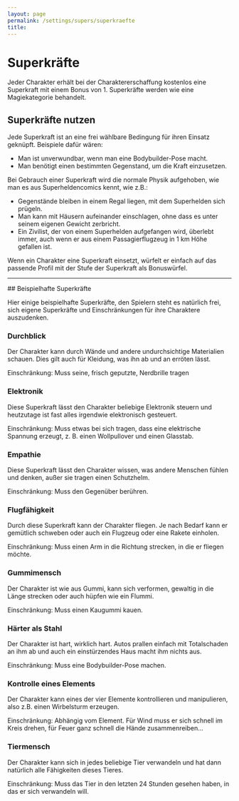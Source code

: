 ```yaml
---
layout: page
permalink: /settings/supers/superkraefte
title: 
---
```


# Superkräfte

Jeder Charakter erhält bei der Charaktererschaffung kostenlos eine Superkraft mit einem Bonus von 1. Superkräfte werden wie eine Magiekategorie behandelt.

## Superkräfte nutzen

Jede Superkraft ist an eine frei wählbare Bedingung für ihren Einsatz geknüpft. Beispiele dafür wären:

- Man ist unverwundbar, wenn man eine Bodybuilder-Pose macht.
- Man benötigt einen bestimmten Gegenstand, um die Kraft einzusetzen.

Bei Gebrauch einer Superkraft wird die normale Physik aufgehoben, wie man es aus Superheldencomics kennt, wie z.B.:

- Gegenstände bleiben in einem Regal liegen, mit dem Superhelden sich prügeln.
- Man kann mit Häusern aufeinander einschlagen, ohne dass es unter seinem eigenen Gewicht zerbricht.
- Ein Zivilist, der von einem Superhelden aufgefangen wird, überlebt immer, auch wenn er aus einem Passagierflugzeug in 1 km Höhe gefallen ist.

Wenn ein Charakter eine Superkraft einsetzt, würfelt er einfach auf das passende Profil mit der Stufe der Superkraft als Bonuswürfel.


<hr/>
## Beispielhafte Superkräfte

Hier einige beispielhafte Superkräfte, den Spielern steht es natürlich frei, sich eigene Superkräfte und Einschränkungen für ihre Charaktere auszudenken.

### Durchblick

Der Charakter kann durch Wände und andere undurchsichtige Materialien schauen. Dies gilt auch für Kleidung, was ihn ab und an erröten lässt.

Einschränkung: Muss seine, frisch geputzte, Nerdbrille tragen

### Elektronik

Diese Superkraft lässt den Charakter beliebige Elektronik steuern und heutzutage ist fast alles irgendwie elektronisch gesteuert.

Einschränkung: Muss etwas bei sich tragen, dass eine elektrische Spannung erzeugt, z. B. einen Wollpullover und einen Glasstab.

### Empathie

Diese Superkraft lässt den Charakter wissen, was andere Menschen fühlen und denken, außer sie tragen einen Schutzhelm.

Einschränkung: Muss den Gegenüber berühren.

### Flugfähigkeit

Durch diese Superkraft kann der Charakter fliegen. Je nach Bedarf kann er gemütlich schweben oder auch ein Flugzeug oder eine Rakete einholen.

Einschränkung: Muss einen Arm in die Richtung strecken, in die er fliegen möchte.

### Gummimensch

Der Charakter ist wie aus Gummi, kann sich verformen, gewaltig in die Länge strecken oder auch hüpfen wie ein Flummi.

Einschränkung: Muss einen Kaugummi kauen.

### Härter als Stahl

Der Charakter ist hart, wirklich hart. Autos prallen einfach mit Totalschaden an ihm ab und auch ein einstürzendes Haus macht ihm nichts aus.

Einschränkung: Muss eine Bodybuilder-Pose machen.

### Kontrolle eines Elements

Der Charakter kann eines der vier Elemente kontrollieren und manipulieren, also z.B. einen Wirbelsturm erzeugen.

Einschränkung: Abhängig vom Element. Für Wind muss er sich schnell im Kreis drehen, für Feuer ganz schnell die Hände zusammenreiben...

### Tiermensch

Der Charakter kann sich in jedes beliebige Tier verwandeln und hat dann natürlich alle Fähigkeiten dieses Tieres.

Einschränkung: Muss das Tier in den letzten 24 Stunden gesehen haben, in das er sich verwandeln will.

